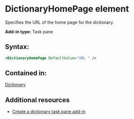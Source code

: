 
# DictionaryHomePage element
Specifies the URL of the home page for the dictionary.

 **Add-in type:** Task pane


## Syntax:


```XML
<DictionaryHomePage DefaultValue="URL " />
```


## Contained in:

[Dictionary](/reference/manifest/dictionary.md)


## Additional resources



- [Create a dictionary task pane add-in](../../docs/word/dictionary-task-pane-add-ins.md)
    
